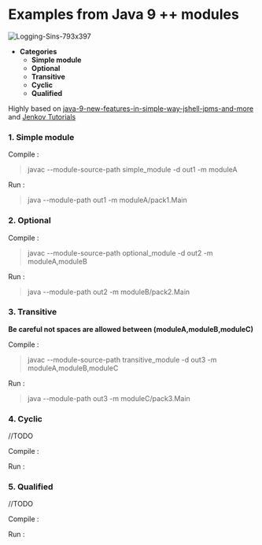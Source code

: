 # Examples from Java 9 ++ modules

![Logging-Sins-793x397](https://user-images.githubusercontent.com/20374208/58885740-674c4900-86eb-11e9-9448-b0af3d8b52c0.png)


- **Categories**
  - **Simple module**
  - **Optional**
  - **Transitive**
  - **Cyclic**
  - **Qualified**

Highly based on  [ java-9-new-features-in-simple-way-jshell-jpms-and-more ](https://www.udemy.com/java-9-new-features-in-simple-way-jshell-jpms-and-more/) and [Jenkov Tutorials](http://tutorials.jenkov.com/java/modules.html)

### 1. Simple module

  Compile :
> javac --module-source-path simple_module -d out1 -m moduleA

  Run :
> java --module-path out1 -m moduleA/pack1.Main


### 2. Optional 

  Compile :
> javac --module-source-path optional_module -d out2 -m moduleA,moduleB

  Run :
> java --module-path out2 -m moduleB/pack2.Main


### 3. Transitive 
 
  **Be careful not spaces are allowed between (moduleA,moduleB,moduleC)**
  
  Compile :
> javac --module-source-path transitive_module -d out3 -m moduleA,moduleB,moduleC


  Run :
> java --module-path out3 -m moduleC/pack3.Main


### 4. Cyclic 

//TODO

  Compile :
>

  Run :
> 


### 5. Qualified 

//TODO

  Compile :
>

  Run :
> 



